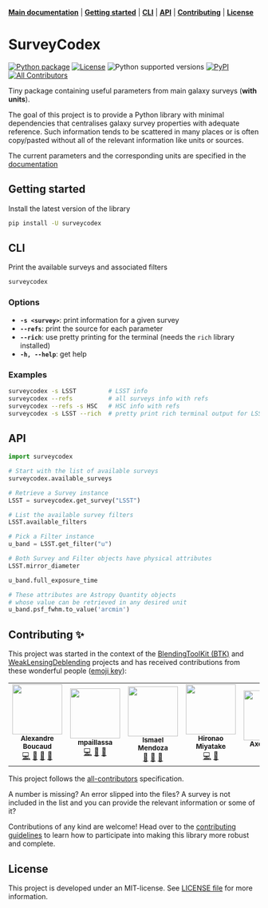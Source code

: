 [**Main documentation**](https://aboucaud.github.io/galcheat/) | [**Getting started**](#getting-started) | [**CLI**](#cli) | [**API**](#api) | [**Contributing**](#contributing) | [**License**](#license)

<!-- <br>
<img src="docs/images/surveycodex_logo.png" alt="surveycodex" height=200px>
</p> -->

# SurveyCodex

[![Python package][gh-workflow-badge]][gh-workflow]
[![License][license-badge]](LICENSE)
![Python supported versions][pyversion-badge]
[![PyPI][pypi-badge]][pypi]<!-- ALL-CONTRIBUTORS-BADGE:START - Do not remove or modify this section -->
[![All Contributors](https://img.shields.io/badge/all_contributors-7-orange.svg?style=flat-square)](#contributors-)
<!-- ALL-CONTRIBUTORS-BADGE:END -->

[gh-workflow]: https://github.com/LSSTDESC/surveycodex/actions/workflows/python-package.yml
[gh-workflow-badge]: https://github.com/LSSTDESC/surveycodex/actions/workflows/python-package.yml/badge.svg
[license-badge]: https://img.shields.io/github/license/LSSTDESC/surveycodex?color=blue
[pyversion-badge]: https://img.shields.io/pypi/pyversions/surveycodex?color=yellow&logo=pypi
[pypi-badge]: https://badge.fury.io/py/surveycodex.svg
[pypi]: https://pypi.org/project/surveycodex/

Tiny package containing useful parameters from main galaxy surveys (**with units**).

The goal of this project is to provide a Python library with minimal dependencies that centralises galaxy survey properties with adequate reference. Such information tends to be scattered in many places or is often copy/pasted without all of the relevant information like units or sources.

The current parameters and the corresponding units are specified in the [documentation](https://aboucaud.github.io/galcheat/parameters.html)

Getting started
---------------
Install the latest version of the library
```sh
pip install -U surveycodex
```

CLI
---

Print the available surveys and associated filters

```sh
surveycodex
```

### Options
- **`-s <survey>`**: print information for a given survey
- **`--refs`**: print the source for each parameter
- **`--rich`**: use pretty printing for the terminal (needs the `rich` library installed)
- **`-h, --help`**: get help

### Examples
```sh
surveycodex -s LSST         # LSST info
surveycodex --refs          # all surveys info with refs
surveycodex --refs -s HSC   # HSC info with refs
surveycodex -s LSST --rich  # pretty print rich terminal output for LSST info
```

API
---
```python
import surveycodex

# Start with the list of available surveys
surveycodex.available_surveys

# Retrieve a Survey instance
LSST = surveycodex.get_survey("LSST")

# List the available survey filters
LSST.available_filters

# Pick a Filter instance
u_band = LSST.get_filter("u")

# Both Survey and Filter objects have physical attributes
LSST.mirror_diameter

u_band.full_exposure_time

# These attributes are Astropy Quantity objects
# whose value can be retrieved in any desired unit
u_band.psf_fwhm.to_value('arcmin')
```

## Contributing ✨

This project was started in the context of the [BlendingToolKit (BTK)][github-btk] and [WeakLensingDeblending][github-wld] projects and has received contributions from these wonderful people ([emoji key](https://allcontributors.org/docs/en/emoji-key)):

<!-- ALL-CONTRIBUTORS-LIST:START - Do not remove or modify this section -->
<!-- prettier-ignore-start -->
<!-- markdownlint-disable -->
<table>
  <tr>
    <td align="center"><a href="https://aboucaud.github.io"><img src="https://avatars.githubusercontent.com/u/3065310?v=4?s=100" width="100px;" alt=""/><br /><sub><b>Alexandre Boucaud</b></sub></a><br /><a href="https://github.com/LSSTDESC/surveycodex/commits?author=aboucaud" title="Code">💻</a> <a href="#ideas-aboucaud" title="Ideas, Planning, & Feedback">🤔</a> <a href="#maintenance-aboucaud" title="Maintenance">🚧</a> <a href="https://github.com/LSSTDESC/surveycodex/pulls?q=is%3Apr+reviewed-by%3ALSSTDESC" title="Reviewed Pull Requests">👀</a></td>
    <td align="center"><a href="https://github.com/mpaillassa"><img src="https://avatars.githubusercontent.com/u/9745094?v=4?s=100" width="100px;" alt=""/><br /><sub><b>mpaillassa</b></sub></a><br /><a href="https://github.com/LSSTDESC/surveycodex/commits?author=mpaillassa" title="Code">💻</a> <a href="https://github.com/LSSTDESC/surveycodex/pulls?q=is%3Apr+reviewed-by%3Ampaillassa" title="Reviewed Pull Requests">👀</a> <a href="#data-mpaillassa" title="Data">🔣</a></td>
    <td align="center"><a href="https://ismael-mendoza.github.io/"><img src="https://avatars.githubusercontent.com/u/11745764?v=4?s=100" width="100px;" alt=""/><br /><sub><b>Ismael Mendoza</b></sub></a><br /><a href="#ideas-ismael-mendoza" title="Ideas, Planning, & Feedback">🤔</a> <a href="https://github.com/LSSTDESC/surveycodex/pulls?q=is%3Apr+reviewed-by%3Aismael-mendoza" title="Reviewed Pull Requests">👀</a> <a href="#data-ismael-mendoza" title="Data">🔣</a></td>
    <td align="center"><a href="https://github.com/HironaoMiyatake"><img src="https://avatars.githubusercontent.com/u/1507529?v=4?s=100" width="100px;" alt=""/><br /><sub><b>Hironao Miyatake</b></sub></a><br /><a href="https://github.com/LSSTDESC/surveycodex/commits?author=HironaoMiyatake" title="Code">💻</a> <a href="#data-HironaoMiyatake" title="Data">🔣</a></td>
    <td align="center"><a href="https://github.com/aguinot"><img src="https://avatars.githubusercontent.com/u/39480528?v=4?s=100" width="100px;" alt=""/><br /><sub><b>Axel Guinot</b></sub></a><br /><a href="#data-aguinot" title="Data">🔣</a></td>
    <td align="center"><a href="https://github.com/thuiop"><img src="https://avatars.githubusercontent.com/u/1338337?v=4?s=100" width="100px;" alt=""/><br /><sub><b>thuiop</b></sub></a><br /><a href="#ideas-thuiop" title="Ideas, Planning, & Feedback">🤔</a></td>
    <td align="center"><a href="https://remyjoseph.wordpress.com/"><img src="https://avatars.githubusercontent.com/u/16084926?v=4?s=100" width="100px;" alt=""/><br /><sub><b>Rémy Joseph</b></sub></a><br /><a href="#ideas-herjy" title="Ideas, Planning, & Feedback">🤔</a></td>
  </tr>
</table>

<!-- markdownlint-restore -->
<!-- prettier-ignore-end -->

<!-- ALL-CONTRIBUTORS-LIST:END -->

This project follows the [all-contributors](https://github.com/all-contributors/all-contributors) specification.

A number is missing? An error slipped into the files? A survey is not included in the list and you can provide the relevant information or some of it?

Contributions of any kind are welcome! Head over to the [contributing guidelines](CONTRIBUTING.md) to learn how to participate into making this library more robust and complete.

[github-wld]: https://github.com/LSSTDESC/WeakLensingDeblending
[github-btk]: https://github.com/LSSTDESC/BlendingToolKit

License
-------
This project is developed under an MIT-license. See [LICENSE file](LICENSE) for more information.
